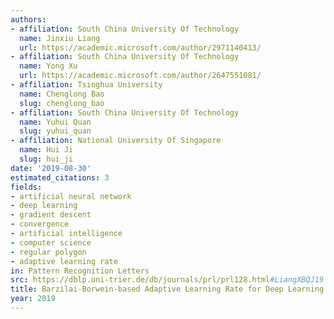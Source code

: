 ```yaml
---
authors:
- affiliation: South China University Of Technology
  name: Jinxiu Liang
  url: https://academic.microsoft.com/author/2971140413/
- affiliation: South China University Of Technology
  name: Yong Xu
  url: https://academic.microsoft.com/author/2647551081/
- affiliation: Tsinghua University
  name: Chenglong Bao
  slug: chenglong_bao
- affiliation: South China University Of Technology
  name: Yuhui Quan
  slug: yuhui_quan
- affiliation: National University Of Singapore
  name: Hui Ji
  slug: hui_ji
date: '2019-08-30'
estimated_citations: 3
fields:
- artificial neural network
- deep learning
- gradient descent
- convergence
- artificial intelligence
- computer science
- regular polygon
- adaptive learning rate
in: Pattern Recognition Letters
src: https://dblp.uni-trier.de/db/journals/prl/prl128.html#LiangXBQJ19
title: Barzilai-Borwein-based Adaptive Learning Rate for Deep Learning
year: 2019
---
```

